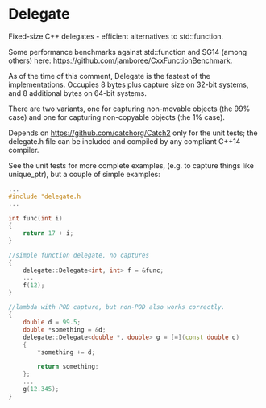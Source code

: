 # Delegate
Fixed-size C++ delegates - efficient alternatives to std::function.

Some performance benchmarks against std::function and SG14 (among others) here: https://github.com/jamboree/CxxFunctionBenchmark.

As of the time of this comment, Delegate is the fastest of the implementations.  Occupies 8 bytes plus capture size on 32-bit systems, and 8 additional bytes on 64-bit systems.

There are two variants, one for capturing non-movable objects (the 99% case) and one for capturing non-copyable objects (the 1% case).

Depends on https://github.com/catchorg/Catch2 only for the unit tests; the delegate.h file can be included and compiled by any compliant C++14 compiler.

See the unit tests for more complete examples, (e.g. to capture things like unique_ptr), but a couple of simple examples:

```c++
...
#include "delegate.h
...

int func(int i)
{
    return 17 + i;
}

//simple function delegate, no captures
{
    delegate::Delegate<int, int> f = &func;
    ...
    f(12);
}

//lambda with POD capture, but non-POD also works correctly.
{
    double d = 99.5;
    double *something = &d;
    delegate::Delegate<double *, double> g = [=](const double d) 
    {
        *something += d;

        return something;
    };
    ...
    g(12.345);
}
```
